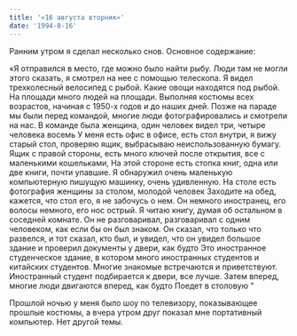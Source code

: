 ```yaml
---
title: '«16 августа вторник»'
date: '1994-8-16'
---
```


Ранним утром я сделал несколько снов. Основное содержание:

«Я отправился в место, где можно было найти рыбу. Люди там не могли этого сказать, я смотрел на нее с помощью телескопа. Я видел трехколесный велосипед с рыбой. Какие овощи находятся под рыбой. На площади много людей на площади. Выполняя костюмы всех возрастов, начиная с 1950-х годов и до наших дней. Позже на параде мы были перед командой, многие люди фотографировались и смотрели на нас. В команде была женщина, один человек видел три, четыре человека восемь У меня есть офис в офисе, есть стол внутри, я вижу старый стол, проверяю ящик, выбрасываю неиспользованную бумагу. Ящик с правой стороны, есть много ключей после открытия, все с маленькими кошельками, На этой стороне есть стопка книг, одна или две книги, почти упавшие. Я обнаружил очень маленькую компьютерную пишущую машинку, очень удивленную. На столе есть фотография женщины за столом, молодой человек Заходите на обед, кажется, что стол его, я не забочусь о нем. Он немного иностранец, его волосы немного, его нос острый. Я читаю книгу, думая об остальном в соседней комнате. Он не разговаривал, разговаривал с одним человеком, как если бы он был знаком. Он сказал, что только что развелся, и тот сказал, кто был, и увидел, что он увидел большое здание и проверил документы у двери, как будто Это иностранное студенческое здание, в котором много иностранных студентов и китайских студентов. Многие знакомые встречаются и приветствуют. Иностранный студент подбирается к двери, все лучше. Затем вперед, многие люди двигаются вперед, как будто Поедет в столовую "

Прошлой ночью у меня было шоу по телевизору, показывающее прошлые костюмы, а вчера утром друг показал мне портативный компьютер. Нет другой темы.

